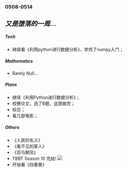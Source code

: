 ### 0508-0514


*又是堕落的一周…*
---
##### Tech
- 继续看《利用python进行数据分析》，学完了numpy入门；


##### Mathematics

- Barely Null....

##### Plans
- 继续《利用Python进行数据分析》；
- 校赛论文，选了B题，这周做完；
- 标日；
- 看几部电影；

##### Others
- 《人民的名义》
- 《看不见的客人》
- 《百鸟朝凤》
- TBBT Season 10 完结!
  <img src="http://7xugq7.com1.z0.glb.clouddn.com/The.Big.Bang.Theory.S10E24.720p.HDTV.x264-AVS.mkv_20170512_133937.717.jpg">
- 开始看《四重奏》
